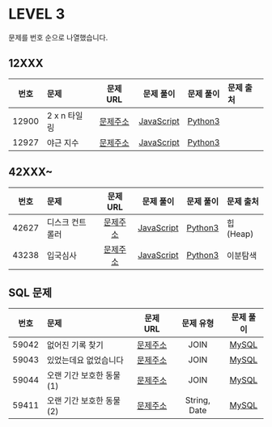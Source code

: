 # LEVEL 3

문제를 번호 순으로 나열했습니다.

## 12XXX

| 번호  | 문제         |                               문제 URL                               |              문제 풀이              |            문제 풀이             | 문제 출처 |
| :---: | :----------- | :------------------------------------------------------------------: | :---------------------------------: | :------------------------------: | :-------- |
| 12900 | 2 x n 타일링 | [문제주소](https://programmers.co.kr/learn/courses/30/lessons/12900) | [JavaScript](./12900-2xn_타일링.js) | [Python3](./12900-2xn_타일링.py) |           |
| 12927 | 야근 지수    | [문제주소](https://programmers.co.kr/learn/courses/30/lessons/12927) | [JavaScript](./12927-야근_지수.js)  | [Python3](./12927-야근_지수.py)  |           |

## 42XXX~

| 번호  | 문제     |                               문제 URL                               |             문제 풀이             |           문제 풀이            | 문제 출처 |
| :---: | :------- | :------------------------------------------------------------------: | :-------------------------------: | :----------------------------: | :-------- |
| 42627 | 디스크 컨트롤러 | [문제주소](https://programmers.co.kr/learn/courses/30/lessons/42627) | [JavaScript](./42627-디스크_컨트롤러.js) | [Python3](./42627-디스크_컨트롤러.py) | 힙(Heap) |
| 43238 | 입국심사 | [문제주소](https://programmers.co.kr/learn/courses/30/lessons/43238) | [JavaScript](./43238-입국심사.js) | [Python3](./43238-입국심사.py) | 이분탐색  |

## SQL 문제

| 번호  | 문제                     |                               문제 URL                               |  문제 유형   |                    문제 풀이                    |
| :---: | :----------------------- | :------------------------------------------------------------------: | :----------: | :---------------------------------------------: |
| 59042 | 없어진 기록 찾기         | [문제주소](https://programmers.co.kr/learn/courses/30/lessons/59042) |     JOIN     |      [MySQL](./59042-없어진_기록_찾기.sql)      |
| 59043 | 있었는데요 없었습니다    | [문제주소](https://programmers.co.kr/learn/courses/30/lessons/59043) |     JOIN     |   [MySQL](./59043-있었는데요_없었습니다.sql)    |
| 59044 | 오랜 기간 보호한 동물(1) | [문제주소](https://programmers.co.kr/learn/courses/30/lessons/59044) |     JOIN     | [MySQL](<./59044-오랜_기간_보호한_동물(1).sql>) |
| 59411 | 오랜 기간 보호한 동물(2) | [문제주소](https://programmers.co.kr/learn/courses/30/lessons/59411) | String, Date | [MySQL](<./59411-오랜_기간_보호한_동물(2).sql>) |
